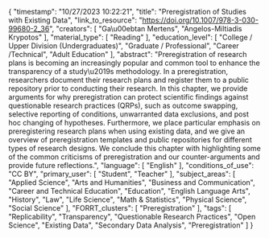{
    "timestamp": "10/27/2023 10:22:21",
    "title": "Preregistration of Studies with Existing Data",
    "link_to_resource": "https://doi.org/10.1007/978-3-030-99680-2_36",
    "creators": [
        "Ga\u00ebtan Mertens",
        "Angelos-Miltiadis Krypotos"
    ],
    "material_type": [
        "Reading"
    ],
    "education_level": [
        "College / Upper Division (Undergraduates)",
        "Graduate / Professional",
        "Career /Technical",
        "Adult Education"
    ],
    "abstract": "Preregistration of research plans is becoming an increasingly popular and common tool to enhance the transparency of a study\u2019s methodology. In a preregistration, researchers document their research plans and register them to a public repository prior to conducting their research. In this chapter, we provide arguments for why preregistration can protect scientific findings against questionable research practices (QRPs), such as outcome swapping, selective reporting of conditions, unwarranted data exclusions, and post hoc changing of hypotheses. Furthermore, we place particular emphasis on preregistering research plans when using existing data, and we give an overview of preregistration templates and public repositories for different types of research designs. We conclude this chapter with highlighting some of the common criticisms of preregistration and our counter-arguments and provide future reflections.",
    "language": [
        "English"
    ],
    "conditions_of_use": "CC BY",
    "primary_user": [
        "Student",
        "Teacher"
    ],
    "subject_areas": [
        "Applied Science",
        "Arts and Humanities",
        "Business and Communication",
        "Career and Technical Education",
        "Education",
        "English Language Arts",
        "History",
        "Law",
        "Life Science",
        "Math & Statistics",
        "Physical Science",
        "Social Science"
    ],
    "FORRT_clusters": [
        "Preregistration"
    ],
    "tags": [
        "Replicability",
        "Transparency",
        "Questionable Research Practices",
        "Open Science",
        "Existing Data",
        "Secondary Data Analysis",
        "Preregistration"
    ]
}